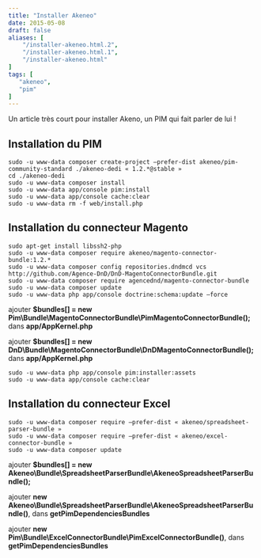 ```yaml
---
title: "Installer Akeneo"
date: 2015-05-08
draft: false
aliases: [
    "/installer-akeneo.html.2",
    "/installer-akeneo.html.1",
    "/installer-akeneo.html"
]
tags: [
   "akeneo",
   "pim"
]
---
```

Un article très court pour installer Akeno, un PIM qui fait parler de lui !


## Installation du PIM

```
sudo -u www-data composer create-project –prefer-dist akeneo/pim-community-standard ./akeneo-dedi « 1.2.*@stable »
cd ./akeneo-dedi
sudo -u www-data composer install
sudo -u www-data app/console pim:install
sudo -u www-data app/console cache:clear
sudo -u www-data rm -f web/install.php
```
## Installation du connecteur Magento

```
sudo apt-get install libssh2-php
sudo -u www-data composer require akeneo/magento-connector-bundle:1.2.*
sudo -u www-data composer config repositories.dndmcd vcs http://github.com/Agence-DnD/DnD-MagentoConnectorBundle.git
sudo -u www-data composer require agencednd/magento-connector-bundle
sudo -u www-data composer update
sudo -u www-data php app/console doctrine:schema:update –force
```

ajouter **$bundles[] = new Pim\Bundle\MagentoConnectorBundle\PimMagentoConnectorBundle();** dans **app/AppKernel.php**

ajouter **$bundles[] = new DnD\Bundle\MagentoConnectorBundle\DnDMagentoConnectorBundle();** dans **app/AppKernel.php**

```
sudo -u www-data php app/console pim:installer:assets
sudo -u www-data app/console cache:clear
```

## Installation du connecteur Excel

```
sudo -u www-data composer require –prefer-dist « akeneo/spreadsheet-parser-bundle »
sudo -u www-data composer require –prefer-dist « akeneo/excel-connector-bundle »
sudo -u www-data composer update
```

ajouter **$bundles[] = new Akeneo\Bundle\SpreadsheetParserBundle\AkeneoSpreadsheetParserBundle();**

ajouter **new Akeneo\Bundle\SpreadsheetParserBundle\AkeneoSpreadsheetParserBundle()**, dans **getPimDependenciesBundles**

ajouter **new Pim\Bundle\ExcelConnectorBundle\PimExcelConnectorBundle()**, dans **getPimDependenciesBundles**